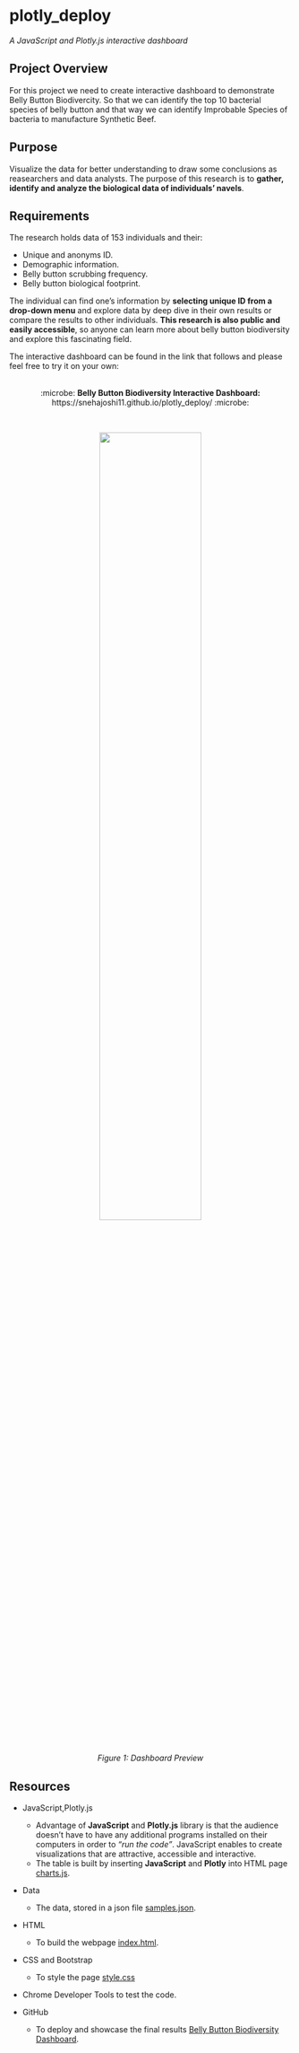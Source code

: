 # plotly_deploy
*A JavaScript and Plotly.js interactive dashboard*

## Project Overview

For this project we need to create interactive dashboard to demonstrate Belly Button Biodivercity. So that we can identify the top 10 bacterial species of belly button and that way we can identify Improbable Species of bacteria to manufacture Synthetic Beef.

## Purpose
Visualize the data for better understanding to draw some conclusions as reasearchers and data analysts.
The purpose of this research is to **gather, identify and analyze the biological data of individuals’ navels**.


## Requirements
The research holds data of 153 individuals and their: 
  -	Unique and anonyms ID.
  -	Demographic information.
  -	Belly button scrubbing frequency.
  -	Belly button biological footprint.

The individual can find one’s information by **selecting unique ID from a drop-down menu** and explore data by deep dive in their own results or compare the results to other individuals. **This research is also public and easily accessible**, so anyone can learn more about belly button biodiversity and explore this fascinating field. 

The interactive dashboard can be found in the link that follows and please feel free to try it on your own:
<br>
<br>
<p align="center">
:microbe: <b>Belly Button Biodiversity Interactive Dashboard:</b> https://snehajoshi11.github.io/plotly_deploy/ :microbe:
</p>
<br>

<p align="center">
<img src="images/" width="60%" height="60%">
</p>

<p align ="center">
<i>Figure 1: Dashboard Preview</i>
</p>

## Resources 
- JavaScript,Plotly.js
    - Advantage of **JavaScript** and **Plotly.js** library is that the audience doesn’t have to have any additional programs installed on their computers in order to *“run the code”*. JavaScript enables to create visualizations that are attractive, accessible and interactive.
    - The table is built by inserting **JavaScript** and **Plotly** into HTML page [charts.js](charts.js).
- Data
    - The data, stored in a json file [samples.json]( samples.json).

- HTML
    - To build the webpage [index.html](index.html).
- CSS and Bootstrap
    - To style the page [style.css](css/style.css)
- Chrome Developer Tools to test the code.
- GitHub
    - To deploy and showcase the final results [Belly Button Biodiversity Dashboard](https://snehajoshi11.github.io/plotly_deploy/).

